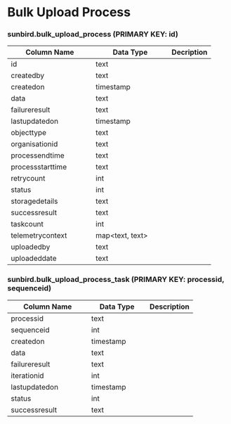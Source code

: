 # Bulk Upload Process

### sunbird.bulk\_upload\_process (**PRIMARY KEY: id)**

<table><thead><tr><th width="177.33333333333331">Column Name</th><th width="157">Data Type</th><th>Decription</th></tr></thead><tbody><tr><td>id</td><td>text</td><td></td></tr><tr><td>createdby</td><td>text</td><td></td></tr><tr><td>createdon</td><td>timestamp</td><td></td></tr><tr><td>data</td><td>text</td><td></td></tr><tr><td>failureresult</td><td>text</td><td></td></tr><tr><td>lastupdatedon</td><td>timestamp</td><td></td></tr><tr><td>objecttype</td><td>text</td><td></td></tr><tr><td>organisationid</td><td>text</td><td></td></tr><tr><td>processendtime</td><td>text</td><td></td></tr><tr><td>processstarttime</td><td>text</td><td></td></tr><tr><td>retrycount</td><td>int</td><td></td></tr><tr><td>status</td><td>int</td><td></td></tr><tr><td>storagedetails</td><td>text</td><td></td></tr><tr><td>successresult</td><td>text</td><td></td></tr><tr><td>taskcount</td><td>int</td><td></td></tr><tr><td>telemetrycontext</td><td>map&#x3C;text, text></td><td></td></tr><tr><td>uploadedby</td><td>text</td><td></td></tr><tr><td>uploadeddate</td><td>text</td><td></td></tr></tbody></table>

### sunbird.bulk\_upload\_process\_task (PRIMARY KEY: processid, sequenceid)

<table><thead><tr><th width="167.33333333333331">Column Name</th><th width="117">Data Type</th><th>Description</th></tr></thead><tbody><tr><td>processid</td><td>text</td><td></td></tr><tr><td>sequenceid</td><td>int</td><td></td></tr><tr><td>createdon</td><td>timestamp</td><td></td></tr><tr><td>data</td><td>text</td><td></td></tr><tr><td>failureresult</td><td>text</td><td></td></tr><tr><td>iterationid</td><td>int</td><td></td></tr><tr><td>lastupdatedon</td><td>timestamp</td><td></td></tr><tr><td>status</td><td>int</td><td></td></tr><tr><td>successresult</td><td>text</td><td></td></tr></tbody></table>

